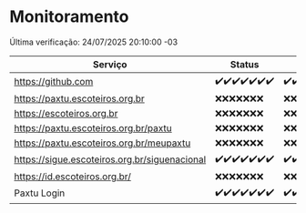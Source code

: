 # Monitoramento

Última verificação: 24/07/2025 20:10:00 -03

|Serviço|Status|Últimas 24h|
|---|---|---|
|https://github.com|<span title="2025-07-17: OK=23">✔️</span><span title="2025-07-18: OK=23">✔️</span><span title="2025-07-19: OK=23">✔️</span><span title="2025-07-20: OK=22">✔️</span><span title="2025-07-21: OK=22">✔️</span><span title="2025-07-22: OK=23">✔️</span><span title="2025-07-23: OK=22">✔️</span>|<span title="23/07/2025 20:10:00 -03 : 200">✔️</span><span title="23/07/2025 21:52:00 -03 : 200">✔️</span><span title="23/07/2025 23:51:00 -03 : 200">✔️</span><span title="24/07/2025 00:55:00 -03 : 200">✔️</span><span title="24/07/2025 01:30:00 -03 : 200">✔️</span><span title="24/07/2025 02:17:00 -03 : 200">✔️</span><span title="24/07/2025 03:16:00 -03 : 200">✔️</span><span title="24/07/2025 04:14:00 -03 : 200">✔️</span><span title="24/07/2025 05:14:00 -03 : 200">✔️</span><span title="24/07/2025 06:14:00 -03 : 200">✔️</span><span title="24/07/2025 07:11:00 -03 : 200">✔️</span><span title="24/07/2025 08:09:00 -03 : 200">✔️</span><span title="24/07/2025 09:20:00 -03 : 200">✔️</span><span title="24/07/2025 10:31:00 -03 : 200">✔️</span><span title="24/07/2025 11:12:00 -03 : 200">✔️</span><span title="24/07/2025 12:10:00 -03 : 200">✔️</span><span title="24/07/2025 13:12:00 -03 : 200">✔️</span><span title="24/07/2025 14:10:00 -03 : 200">✔️</span><span title="24/07/2025 15:14:00 -03 : 200">✔️</span><span title="24/07/2025 16:10:00 -03 : 200">✔️</span><span title="24/07/2025 17:09:00 -03 : 200">✔️</span><span title="24/07/2025 18:10:00 -03 : 200">✔️</span><span title="24/07/2025 19:10:00 -03 : 200">✔️</span><span title="24/07/2025 20:10:00 -03 : 200">✔️</span>|
|https://paxtu.escoteiros.org.br|<span title="2025-07-17: Falhas=23">❌</span><span title="2025-07-18: Falhas=23">❌</span><span title="2025-07-19: Falhas=23">❌</span><span title="2025-07-20: Falhas=22">❌</span><span title="2025-07-21: Falhas=22">❌</span><span title="2025-07-22: Falhas=23">❌</span><span title="2025-07-23: Falhas=22">❌</span>|<span title="23/07/2025 20:10:00 -03 : 403">❌</span><span title="23/07/2025 21:52:00 -03 : 403">❌</span><span title="23/07/2025 23:51:00 -03 : 403">❌</span><span title="24/07/2025 00:55:00 -03 : 403">❌</span><span title="24/07/2025 01:30:00 -03 : 403">❌</span><span title="24/07/2025 02:17:00 -03 : 403">❌</span><span title="24/07/2025 03:16:00 -03 : 403">❌</span><span title="24/07/2025 04:14:00 -03 : 403">❌</span><span title="24/07/2025 05:14:00 -03 : 403">❌</span><span title="24/07/2025 06:14:00 -03 : 403">❌</span><span title="24/07/2025 07:11:00 -03 : 403">❌</span><span title="24/07/2025 08:09:00 -03 : 403">❌</span><span title="24/07/2025 09:20:00 -03 : 403">❌</span><span title="24/07/2025 10:31:00 -03 : 403">❌</span><span title="24/07/2025 11:12:00 -03 : 403">❌</span><span title="24/07/2025 12:10:00 -03 : 403">❌</span><span title="24/07/2025 13:12:00 -03 : 403">❌</span><span title="24/07/2025 14:10:00 -03 : 403">❌</span><span title="24/07/2025 15:14:00 -03 : 403">❌</span><span title="24/07/2025 16:10:00 -03 : 403">❌</span><span title="24/07/2025 17:09:00 -03 : 403">❌</span><span title="24/07/2025 18:10:00 -03 : 403">❌</span><span title="24/07/2025 19:10:00 -03 : 403">❌</span><span title="24/07/2025 20:10:00 -03 : 403">❌</span>|
|https://escoteiros.org.br|<span title="2025-07-17: Falhas=23">❌</span><span title="2025-07-18: Falhas=23">❌</span><span title="2025-07-19: Falhas=23">❌</span><span title="2025-07-20: Falhas=22">❌</span><span title="2025-07-21: Falhas=22">❌</span><span title="2025-07-22: Falhas=23">❌</span><span title="2025-07-23: Falhas=22">❌</span>|<span title="23/07/2025 20:10:00 -03 : 403">❌</span><span title="23/07/2025 21:52:00 -03 : 403">❌</span><span title="23/07/2025 23:51:00 -03 : 403">❌</span><span title="24/07/2025 00:55:00 -03 : 403">❌</span><span title="24/07/2025 01:30:00 -03 : 403">❌</span><span title="24/07/2025 02:17:00 -03 : 403">❌</span><span title="24/07/2025 03:16:00 -03 : 403">❌</span><span title="24/07/2025 04:14:00 -03 : 403">❌</span><span title="24/07/2025 05:14:00 -03 : 403">❌</span><span title="24/07/2025 06:14:00 -03 : 403">❌</span><span title="24/07/2025 07:11:00 -03 : 403">❌</span><span title="24/07/2025 08:09:00 -03 : 403">❌</span><span title="24/07/2025 09:20:00 -03 : 403">❌</span><span title="24/07/2025 10:31:00 -03 : 403">❌</span><span title="24/07/2025 11:12:00 -03 : 403">❌</span><span title="24/07/2025 12:10:00 -03 : 403">❌</span><span title="24/07/2025 13:12:00 -03 : 403">❌</span><span title="24/07/2025 14:10:00 -03 : 403">❌</span><span title="24/07/2025 15:14:00 -03 : 403">❌</span><span title="24/07/2025 16:10:00 -03 : 403">❌</span><span title="24/07/2025 17:09:00 -03 : 403">❌</span><span title="24/07/2025 18:10:00 -03 : 403">❌</span><span title="24/07/2025 19:10:00 -03 : 403">❌</span><span title="24/07/2025 20:10:00 -03 : 403">❌</span>|
|https://paxtu.escoteiros.org.br/paxtu|<span title="2025-07-17: Falhas=23">❌</span><span title="2025-07-18: Falhas=23">❌</span><span title="2025-07-19: Falhas=23">❌</span><span title="2025-07-20: Falhas=22">❌</span><span title="2025-07-21: Falhas=22">❌</span><span title="2025-07-22: Falhas=23">❌</span><span title="2025-07-23: Falhas=22">❌</span>|<span title="23/07/2025 20:10:00 -03 : 403">❌</span><span title="23/07/2025 21:52:00 -03 : 403">❌</span><span title="23/07/2025 23:51:00 -03 : 403">❌</span><span title="24/07/2025 00:55:00 -03 : 403">❌</span><span title="24/07/2025 01:30:00 -03 : 403">❌</span><span title="24/07/2025 02:17:00 -03 : 403">❌</span><span title="24/07/2025 03:16:00 -03 : 403">❌</span><span title="24/07/2025 04:14:00 -03 : 403">❌</span><span title="24/07/2025 05:14:00 -03 : 403">❌</span><span title="24/07/2025 06:14:00 -03 : 403">❌</span><span title="24/07/2025 07:11:00 -03 : 403">❌</span><span title="24/07/2025 08:09:00 -03 : 403">❌</span><span title="24/07/2025 09:20:00 -03 : 403">❌</span><span title="24/07/2025 10:31:00 -03 : 403">❌</span><span title="24/07/2025 11:12:00 -03 : 403">❌</span><span title="24/07/2025 12:10:00 -03 : 403">❌</span><span title="24/07/2025 13:12:00 -03 : 403">❌</span><span title="24/07/2025 14:10:00 -03 : 403">❌</span><span title="24/07/2025 15:14:00 -03 : 403">❌</span><span title="24/07/2025 16:10:00 -03 : 403">❌</span><span title="24/07/2025 17:09:00 -03 : 403">❌</span><span title="24/07/2025 18:10:00 -03 : 403">❌</span><span title="24/07/2025 19:10:00 -03 : 403">❌</span><span title="24/07/2025 20:10:00 -03 : 403">❌</span>|
|https://paxtu.escoteiros.org.br/meupaxtu|<span title="2025-07-17: Falhas=23">❌</span><span title="2025-07-18: Falhas=23">❌</span><span title="2025-07-19: Falhas=23">❌</span><span title="2025-07-20: Falhas=22">❌</span><span title="2025-07-21: Falhas=22">❌</span><span title="2025-07-22: Falhas=23">❌</span><span title="2025-07-23: Falhas=22">❌</span>|<span title="23/07/2025 20:10:00 -03 : 403">❌</span><span title="23/07/2025 21:52:00 -03 : 403">❌</span><span title="23/07/2025 23:51:00 -03 : 403">❌</span><span title="24/07/2025 00:55:00 -03 : 403">❌</span><span title="24/07/2025 01:30:00 -03 : 403">❌</span><span title="24/07/2025 02:17:00 -03 : 403">❌</span><span title="24/07/2025 03:16:00 -03 : 403">❌</span><span title="24/07/2025 04:14:00 -03 : 403">❌</span><span title="24/07/2025 05:14:00 -03 : 403">❌</span><span title="24/07/2025 06:14:00 -03 : 403">❌</span><span title="24/07/2025 07:11:00 -03 : 403">❌</span><span title="24/07/2025 08:09:00 -03 : 403">❌</span><span title="24/07/2025 09:20:00 -03 : 403">❌</span><span title="24/07/2025 10:31:00 -03 : 403">❌</span><span title="24/07/2025 11:12:00 -03 : 403">❌</span><span title="24/07/2025 12:10:00 -03 : 403">❌</span><span title="24/07/2025 13:12:00 -03 : 403">❌</span><span title="24/07/2025 14:10:00 -03 : 403">❌</span><span title="24/07/2025 15:14:00 -03 : 403">❌</span><span title="24/07/2025 16:10:00 -03 : 403">❌</span><span title="24/07/2025 17:09:00 -03 : 403">❌</span><span title="24/07/2025 18:10:00 -03 : 403">❌</span><span title="24/07/2025 19:10:00 -03 : 403">❌</span><span title="24/07/2025 20:10:00 -03 : 403">❌</span>|
|https://sigue.escoteiros.org.br/siguenacional|<span title="2025-07-17: OK=23">✔️</span><span title="2025-07-18: OK=23">✔️</span><span title="2025-07-19: OK=23">✔️</span><span title="2025-07-20: OK=22">✔️</span><span title="2025-07-21: OK=22">✔️</span><span title="2025-07-22: OK=23">✔️</span><span title="2025-07-23: OK=22">✔️</span>|<span title="23/07/2025 20:10:00 -03 : 200">✔️</span><span title="23/07/2025 21:52:00 -03 : 200">✔️</span><span title="23/07/2025 23:51:00 -03 : 200">✔️</span><span title="24/07/2025 00:55:00 -03 : 200">✔️</span><span title="24/07/2025 01:30:00 -03 : 200">✔️</span><span title="24/07/2025 02:17:00 -03 : 200">✔️</span><span title="24/07/2025 03:16:00 -03 : 200">✔️</span><span title="24/07/2025 04:14:00 -03 : 200">✔️</span><span title="24/07/2025 05:14:00 -03 : 200">✔️</span><span title="24/07/2025 06:14:00 -03 : 200">✔️</span><span title="24/07/2025 07:11:00 -03 : 200">✔️</span><span title="24/07/2025 08:09:00 -03 : 200">✔️</span><span title="24/07/2025 09:20:00 -03 : 200">✔️</span><span title="24/07/2025 10:31:00 -03 : 200">✔️</span><span title="24/07/2025 11:12:00 -03 : 200">✔️</span><span title="24/07/2025 12:10:00 -03 : 200">✔️</span><span title="24/07/2025 13:12:00 -03 : 200">✔️</span><span title="24/07/2025 14:10:00 -03 : 200">✔️</span><span title="24/07/2025 15:14:00 -03 : 200">✔️</span><span title="24/07/2025 16:10:00 -03 : 200">✔️</span><span title="24/07/2025 17:09:00 -03 : 200">✔️</span><span title="24/07/2025 18:10:00 -03 : 200">✔️</span><span title="24/07/2025 19:10:00 -03 : 200">✔️</span><span title="24/07/2025 20:10:00 -03 : 200">✔️</span>|
|https://id.escoteiros.org.br/|<span title="2025-07-17: Falhas=23">❌</span><span title="2025-07-18: Falhas=23">❌</span><span title="2025-07-19: Falhas=23">❌</span><span title="2025-07-20: Falhas=22">❌</span><span title="2025-07-21: Falhas=22">❌</span><span title="2025-07-22: Falhas=23">❌</span><span title="2025-07-23: Falhas=22">❌</span>|<span title="23/07/2025 20:10:00 -03 : 403">❌</span><span title="23/07/2025 21:52:00 -03 : 403">❌</span><span title="23/07/2025 23:51:00 -03 : 403">❌</span><span title="24/07/2025 00:55:00 -03 : 403">❌</span><span title="24/07/2025 01:30:00 -03 : 403">❌</span><span title="24/07/2025 02:17:00 -03 : 403">❌</span><span title="24/07/2025 03:16:00 -03 : 403">❌</span><span title="24/07/2025 04:14:00 -03 : 403">❌</span><span title="24/07/2025 05:14:00 -03 : 403">❌</span><span title="24/07/2025 06:14:00 -03 : 403">❌</span><span title="24/07/2025 07:11:00 -03 : 403">❌</span><span title="24/07/2025 08:09:00 -03 : 403">❌</span><span title="24/07/2025 09:20:00 -03 : 403">❌</span><span title="24/07/2025 10:31:00 -03 : 403">❌</span><span title="24/07/2025 11:12:00 -03 : 403">❌</span><span title="24/07/2025 12:10:00 -03 : 403">❌</span><span title="24/07/2025 13:12:00 -03 : 403">❌</span><span title="24/07/2025 14:10:00 -03 : 403">❌</span><span title="24/07/2025 15:14:00 -03 : 403">❌</span><span title="24/07/2025 16:10:00 -03 : 403">❌</span><span title="24/07/2025 17:09:00 -03 : 403">❌</span><span title="24/07/2025 18:10:00 -03 : 403">❌</span><span title="24/07/2025 19:10:00 -03 : 403">❌</span><span title="24/07/2025 20:10:00 -03 : 403">❌</span>|
|Paxtu Login|<span title="2025-07-17: OK=23">✔️</span><span title="2025-07-18: OK=23">✔️</span><span title="2025-07-19: OK=23">✔️</span><span title="2025-07-20: OK=22">✔️</span><span title="2025-07-21: OK=22">✔️</span><span title="2025-07-22: OK=23">✔️</span><span title="2025-07-23: OK=22">✔️</span>|<span title="23/07/2025 20:10:00 -03 : 200">✔️</span><span title="23/07/2025 21:52:00 -03 : 200">✔️</span><span title="23/07/2025 23:51:00 -03 : 200">✔️</span><span title="24/07/2025 00:55:00 -03 : 200">✔️</span><span title="24/07/2025 01:30:00 -03 : 200">✔️</span><span title="24/07/2025 02:17:00 -03 : 200">✔️</span><span title="24/07/2025 03:16:00 -03 : 200">✔️</span><span title="24/07/2025 04:14:00 -03 : 200">✔️</span><span title="24/07/2025 05:14:00 -03 : 200">✔️</span><span title="24/07/2025 06:14:00 -03 : 200">✔️</span><span title="24/07/2025 07:11:00 -03 : 200">✔️</span><span title="24/07/2025 08:09:00 -03 : 200">✔️</span><span title="24/07/2025 09:20:00 -03 : 200">✔️</span><span title="24/07/2025 10:31:00 -03 : 200">✔️</span><span title="24/07/2025 11:12:00 -03 : 200">✔️</span><span title="24/07/2025 12:10:00 -03 : 200">✔️</span><span title="24/07/2025 13:12:00 -03 : 200">✔️</span><span title="24/07/2025 14:10:00 -03 : 200">✔️</span><span title="24/07/2025 15:14:00 -03 : 200">✔️</span><span title="24/07/2025 16:10:00 -03 : 200">✔️</span><span title="24/07/2025 17:09:00 -03 : 200">✔️</span><span title="24/07/2025 18:10:00 -03 : 200">✔️</span><span title="24/07/2025 19:10:00 -03 : 200">✔️</span><span title="24/07/2025 20:10:00 -03 : 200">✔️</span>|
